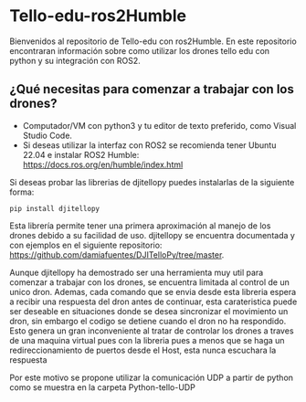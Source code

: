 # Tello-edu-ros2Humble
Bienvenidos al repositorio de Tello-edu con ros2Humble. En este repositorio encontraran información sobre como utilizar los drones tello edu con python y su integración con ROS2.

## ¿Qué necesitas para comenzar a trabajar con los drones?
* Computador/VM con python3 y tu editor de texto preferido, como Visual Studio Code.
* Si deseas utilizar la interfaz con ROS2 se recomienda tener Ubuntu 22.04 e instalar ROS2 Humble: https://docs.ros.org/en/humble/index.html

Si deseas probar las librerias de djitellopy puedes instalarlas de la siguiente forma:

```
pip install djitellopy
```

Esta librería permite tener una primera aproximación al manejo de los drones debido a su facilidad de uso. djitellopy se encuentra documentada y con ejemplos en el siguiente repositorio: https://github.com/damiafuentes/DJITelloPy/tree/master.

Aunque djitellopy ha demostrado ser una herramienta muy util para comenzar a trabajar con los drones, se encuentra limitada al control de un unico dron. Ademas, cada comando que se envia desde esta libreria espera a recibir una respuesta del dron antes de continuar, esta carateristica puede ser deseable en situaciones donde se desea sincronizar el movimiento un dron, sin embargo el codigo se detiene cuando el dron no ha respondido. Esto genera un gran inconveniente al tratar  de controlar los drones a traves de una maquina virtual pues con la libreria pues a menos que se haga un redireccionamiento de puertos desde el Host, esta nunca escuchara la respuesta

Por este motivo se propone utilizar la comunicación UDP a partir de python como se muestra en la carpeta Python-tello-UDP
